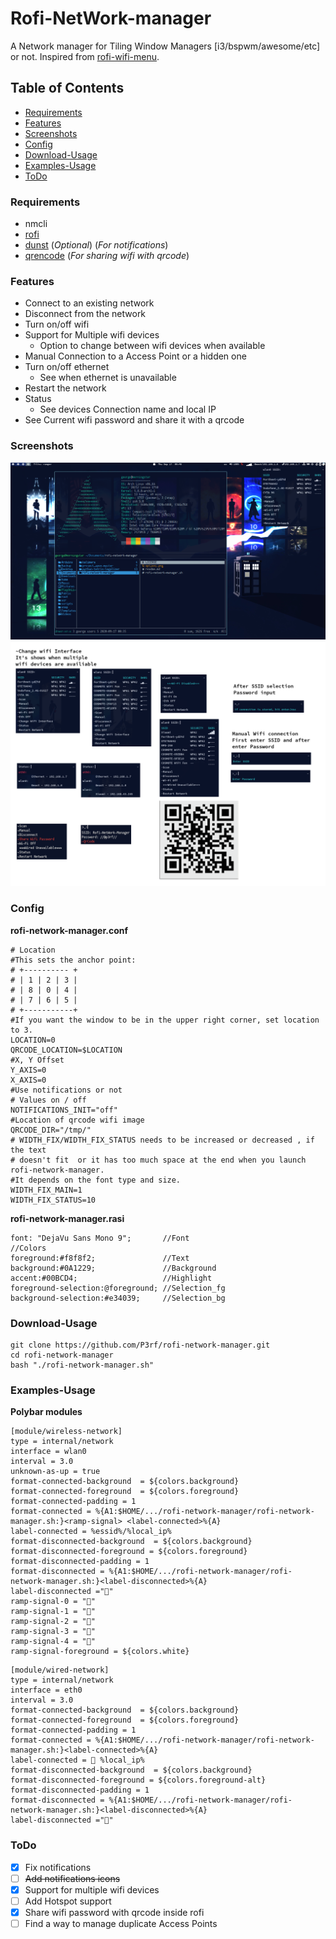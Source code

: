 # Rofi-NetWork-manager

A Network manager for Tiling Window Managers [i3/bspwm/awesome/etc] or not.
Inspired from [rofi-wifi-menu](https://github.com/zbaylin/rofi-wifi-menu).

## Table of Contents

- [Requirements](#requirements)
- [Features](#features)
- [Screenshots](#screenshots)
- [Config](#config)
- [Download-Usage](#download-usage)
- [Examples-Usage](#examples-usage)
- [ToDo](#todo)

### Requirements

- nmcli
- [rofi](https://github.com/davatorium/rofi)
- [dunst](https://github.com/dunst-project/dunst) (_Optional_) (_For notifications_)
- [qrencode](https://fukuchi.org/works/qrencode) (_For sharing wifi with qrcode_)

### Features

- Connect to an existing network
- Disconnect from the network
- Turn on/off wifi
- Support for Multiple wifi devices
  - Option to change between wifi devices when available
- Manual Connection to a Access Point or a hidden one
- Turn on/off ethernet
  - See when ethernet is unavailable
- Restart the network
- Status
  - See devices Connection name and local IP
- See Current wifi password and share it with a qrcode

### Screenshots

![Desktop](desktop.png)
![Options](options.png)

### Config

**rofi-network-manager.conf**

```
# Location
#This sets the anchor point:
# +---------- +
# | 1 | 2 | 3 |
# | 8 | 0 | 4 |
# | 7 | 6 | 5 |
# +-----------+
#If you want the window to be in the upper right corner, set location to 3.
LOCATION=0
QRCODE_LOCATION=$LOCATION
#X, Y Offset
Y_AXIS=0
X_AXIS=0
#Use notifications or not
# Values on / off
NOTIFICATIONS_INIT="off"
#Location of qrcode wifi image
QRCODE_DIR="/tmp/"
# WIDTH_FIX/WIDTH_FIX_STATUS needs to be increased or decreased , if the text
# doesn't fit  or it has too much space at the end when you launch rofi-network-manager.
#It depends on the font type and size.
WIDTH_FIX_MAIN=1
WIDTH_FIX_STATUS=10
```

**rofi-network-manager.rasi**

```
font: "DejaVu Sans Mono 9";       //Font
//Colors
foreground:#f8f8f2;               //Text
background:#0A1229;               //Background
accent:#00BCD4;                   //Highlight
foreground-selection:@foreground; //Selection_fg
background-selection:#e34039;     //Selection_bg
```

### Download-Usage

```
git clone https://github.com/P3rf/rofi-network-manager.git
cd rofi-network-manager
bash "./rofi-network-manager.sh"
```

### Examples-Usage

**Polybar modules**

```
[module/wireless-network]
type = internal/network
interface = wlan0
interval = 3.0
unknown-as-up = true
format-connected-background  = ${colors.background}
format-connected-foreground  = ${colors.foreground}
format-connected-padding = 1
format-connected = %{A1:$HOME/.../rofi-network-manager/rofi-network-manager.sh:}<ramp-signal> <label-connected>%{A}
label-connected = %essid%/%local_ip%
format-disconnected-background  = ${colors.background}
format-disconnected-foreground = ${colors.foreground}
format-disconnected-padding = 1
format-disconnected = %{A1:$HOME/.../rofi-network-manager/rofi-network-manager.sh:}<label-disconnected>%{A}
label-disconnected =""
ramp-signal-0 = "󰤯"
ramp-signal-1 = "󰤟"
ramp-signal-2 = "󰤢"
ramp-signal-3 = "󰤥"
ramp-signal-4 = "󰤨"
ramp-signal-foreground = ${colors.white}
```

```
[module/wired-network]
type = internal/network
interface = eth0
interval = 3.0
format-connected-background  = ${colors.background}
format-connected-foreground  = ${colors.foreground}
format-connected-padding = 1
format-connected = %{A1:$HOME/.../rofi-network-manager/rofi-network-manager.sh:}<label-connected>%{A}
label-connected =  %local_ip%
format-disconnected-background  = ${colors.background}
format-disconnected-foreground = ${colors.foreground-alt}
format-disconnected-padding = 1
format-disconnected = %{A1:$HOME/.../rofi-network-manager/rofi-network-manager.sh:}<label-disconnected>%{A}
label-disconnected ="󰌺"
```

### ToDo

- [x] Fix notifications
- [ ] ~~Add notifications icons~~
- [x] Support for multiple wifi devices
- [ ] Add Hotspot support
- [x] Share wifi password with qrcode inside rofi
- [ ] Find a way to manage duplicate Access Points
